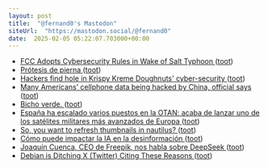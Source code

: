 ```yaml
---
layout: post
title:  "@fernand0's Mastodon"
siteUrl:  "https://mastodon.social/@fernand0"
date:  2025-02-05 05:22:07.703000+00:00
---
```

*  [FCC Adopts Cybersecurity Rules in Wake of Salt Typhoon ](https://broadbandbreakfast.com/fcc-adopts-cybersecurity-rules-in-wake-of-salt-typhoon) ([toot](https://mastodon.social/@fernand0/113949601149822928))
*  [Prótesis de pierna ](https://www.flickr.com/photos/fernand0/54286615749) ([toot](https://mastodon.social/@fernand0/113949004323694829))
*  [Hackers find hole in Krispy Kreme Doughnuts' cyber-security ](https://www.bbc.com/news/articles/c4gl9np1g2g) ([toot](https://mastodon.social/@fernand0/113948877174985199))
*  [Many Americans’ cellphone data being hacked by China, official says ](https://www.theguardian.com/technology/2024/dec/04/chinese-hackers-american-cell-phone) ([toot](https://mastodon.social/@fernand0/113947056617281610))
*  [Bicho verde. ](https://avecesunafoto.wordpress.com/2025/02/04/bicho-verde) ([toot](https://mastodon.social/@fernand0/113946940418786515))
*  [España ha escalado varios puestos en la OTAN: acaba de lanzar uno de los satélites militares más avanzados de Europa ](https://www.xataka.com/espacio/espana-ha-escalado-varios-puestos-otan-acaba-lanzar-uno-satelites-militares-avanzados-europ) ([toot](https://mastodon.social/@fernand0/113946803259033931))
*  [So, you want to refresh thumbnails in nautilus? ](https://dev.to/fernand0/so-you-want-to-refresh-thumbnails-in-nautilus-3n8) ([toot](https://mastodon.social/@fernand0/113946568821745541))
*  [Cómo puede impactar la IA en la desinformación ](https://www.marilink.net/2024/12/ia-desinformacion-cuadernos-periodista) ([toot](https://mastodon.social/@fernand0/113946478955846308))
*  [Joaquín Cuenca, CEO de Freepik, nos habla sobre DeepSeek ](https://wwwhatsnew.com/2025/01/29/joaquin-cuenca-ceo-de-freepik-nos-habla-sobre-deepseek) ([toot](https://mastodon.social/@fernand0/113946286040187642))
*  [Debian is Ditching X (Twitter) Citing These Reasons ](https://news.itsfoss.com/debian-logs-off-twitter) ([toot](https://mastodon.social/@fernand0/113945539741685835))

